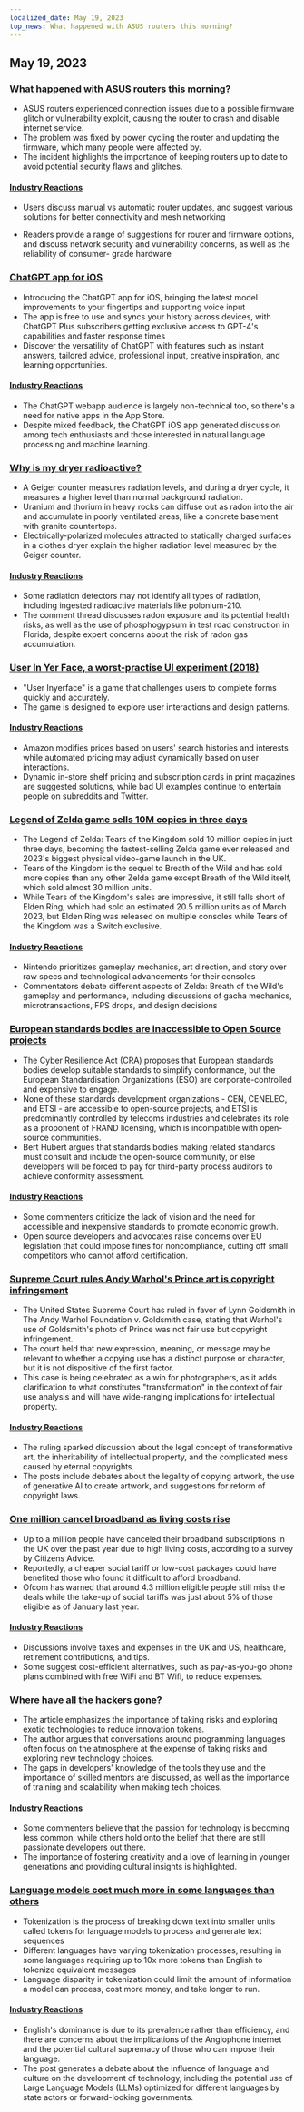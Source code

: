 ```yaml
---
localized_date: May 19, 2023
top_news: What happened with ASUS routers this morning?
---
```


## May 19, 2023

### [What happened with ASUS routers this morning?](https://www.downtowndougbrown.com/2023/05/what-happened-with-asus-routers-this-morning/)

- ASUS routers experienced connection issues due to a possible firmware glitch or vulnerability exploit, causing the router to crash and disable internet service.
- The problem was fixed by power cycling the router and updating the firmware, which many people were affected by.
- The incident highlights the importance of keeping routers up to date to avoid potential security flaws and glitches.

#### [Industry Reactions](http://news.ycombinator.com/item?id=35983866)

- Users discuss manual vs automatic router updates, and suggest various solutions for better connectivity and mesh networking

- Readers provide a range of suggestions for router and firmware options, and discuss network security and vulnerability concerns, as well as the reliability of consumer- grade hardware

### [ChatGPT app for iOS](https://openai.com/blog/introducing-the-chatgpt-app-for-ios)

- Introducing the ChatGPT app for iOS, bringing the latest model improvements to your fingertips and supporting voice input
- The app is free to use and syncs your history across devices, with ChatGPT Plus subscribers getting exclusive access to GPT-4's capabilities and faster response times
- Discover the versatility of ChatGPT with features such as instant answers, tailored advice, professional input, creative inspiration, and learning opportunities.

#### [Industry Reactions](http://news.ycombinator.com/item?id=35990552)

- The ChatGPT webapp audience is largely non-technical too, so there's a need for native apps in the App Store.
- Despite mixed feedback, the ChatGPT iOS app generated discussion among tech enthusiasts and those interested in natural language processing and machine learning.

### [Why is my dryer radioactive?](https://physics.stackexchange.com/questions/764460/why-is-my-dryer-radioactive)

- A Geiger counter measures radiation levels, and during a dryer cycle, it measures a higher level than normal background radiation.
- Uranium and thorium in heavy rocks can diffuse out as radon into the air and accumulate in poorly ventilated areas, like a concrete basement with granite countertops.
- Electrically-polarized molecules attracted to statically charged surfaces in a clothes dryer explain the higher radiation level measured by the Geiger counter.

#### [Industry Reactions](http://news.ycombinator.com/item?id=35990858)

- Some radiation detectors may not identify all types of radiation, including ingested radioactive materials like polonium-210.
- The comment thread discusses radon exposure and its potential health risks, as well as the use of phosphogypsum in test road construction in Florida, despite expert concerns about the risk of radon gas accumulation.

### [User In Yer Face, a worst-practise UI experiment (2018)](https://userinyerface.com/)

- "User Inyerface" is a game that challenges users to complete forms quickly and accurately.
- The game is designed to explore user interactions and design patterns.

#### [Industry Reactions](http://news.ycombinator.com/item?id=35985240)

- Amazon modifies prices based on users' search histories and interests while automated pricing may adjust dynamically based on user interactions.
- Dynamic in-store shelf pricing and subscription cards in print magazines are suggested solutions, while bad UI examples continue to entertain people on subreddits and Twitter.

### [Legend of Zelda game sells 10M copies in three days](https://finance.yahoo.com/news/legend-zelda-game-sells-10-172603983.html)

- The Legend of Zelda: Tears of the Kingdom sold 10 million copies in just three days, becoming the fastest-selling Zelda game ever released and 2023's biggest physical video-game launch in the UK.
- Tears of the Kingdom is the sequel to Breath of the Wild and has sold more copies than any other Zelda game except Breath of the Wild itself, which sold almost 30 million units.
- While Tears of the Kingdom's sales are impressive, it still falls short of Elden Ring, which had sold an estimated 20.5 million units as of March 2023, but Elden Ring was released on multiple consoles while Tears of the Kingdom was a Switch exclusive.

#### [Industry Reactions](http://news.ycombinator.com/item?id=35986956)

- Nintendo prioritizes gameplay mechanics, art direction, and story over raw specs and technological advancements for their consoles
- Commentators debate different aspects of Zelda: Breath of the Wild's gameplay and performance, including discussions of gacha mechanics, microtransactions, FPS drops, and design decisions

### [European standards bodies are inaccessible to Open Source projects](https://blog.opensource.org/another-issue-with-the-cyber-resilience-act-european-standards-bodies-are-inaccessible-to-open-source-projects/)

- The Cyber Resilience Act (CRA) proposes that European standards bodies develop suitable standards to simplify conformance, but the European Standardisation Organizations (ESO) are corporate-controlled and expensive to engage.
- None of these standards development organizations - CEN, CENELEC, and ETSI - are accessible to open-source projects, and ETSI is predominantly controlled by telecoms industries and celebrates its role as a proponent of FRAND licensing, which is incompatible with open-source communities.
- Bert Hubert argues that standards bodies making related standards must consult and include the open-source community, or else developers will be forced to pay for third-party process auditors to achieve conformity assessment.

#### [Industry Reactions](http://news.ycombinator.com/item?id=35985590)

- Some commenters criticize the lack of vision and the need for accessible and inexpensive standards to promote economic growth.
- Open source developers and advocates raise concerns over EU legislation that could impose fines for noncompliance, cutting off small competitors who cannot afford certification.

### [Supreme Court rules Andy Warhol's Prince art is copyright infringement](https://petapixel.com/2023/05/18/supreme-court-rules-andy-warhols-prince-art-is-copyright-infringement/)

- The United States Supreme Court has ruled in favor of Lynn Goldsmith in The Andy Warhol Foundation v. Goldsmith case, stating that Warhol's use of Goldsmith's photo of Prince was not fair use but copyright infringement.
- The court held that new expression, meaning, or message may be relevant to whether a copying use has a distinct purpose or character, but it is not dispositive of the first factor.
- This case is being celebrated as a win for photographers, as it adds clarification to what constitutes "transformation" in the context of fair use analysis and will have wide-ranging implications for intellectual property.

#### [Industry Reactions](http://news.ycombinator.com/item?id=35991725)

- The ruling sparked discussion about the legal concept of transformative art, the inheritability of intellectual property, and the complicated mess caused by eternal copyrights.
- The posts include debates about the legality of copying artwork, the use of generative AI to create artwork, and suggestions for reform of copyright laws.

### [One million cancel broadband as living costs rise](https://www.bbc.com/news/technology-65622403)

- Up to a million people have canceled their broadband subscriptions in the UK over the past year due to high living costs, according to a survey by Citizens Advice.
- Reportedly, a cheaper social tariff or low-cost packages could have benefited those who found it difficult to afford broadband.
- Ofcom has warned that around 4.3 million eligible people still miss the deals while the take-up of social tariffs was just about 5% of those eligible as of January last year.

#### [Industry Reactions](http://news.ycombinator.com/item?id=35984928)

- Discussions involve taxes and expenses in the UK and US, healthcare, retirement contributions, and tips.
- Some suggest cost-efficient alternatives, such as pay-as-you-go phone plans combined with free WiFi and BT Wifi, to reduce expenses.

### [Where have all the hackers gone?](https://morepablo.com/2023/05/where-have-all-the-hackers-gone.html)

- The article emphasizes the importance of taking risks and exploring exotic technologies to reduce innovation tokens.
- The author argues that conversations around programming languages often focus on the atmosphere at the expense of taking risks and exploring new technology choices.
- The gaps in developers' knowledge of the tools they use and the importance of skilled mentors are discussed, as well as the importance of training and scalability when making tech choices.

#### [Industry Reactions](http://news.ycombinator.com/item?id=35986270)

- Some commenters believe that the passion for technology is becoming less common, while others hold onto the belief that there are still passionate developers out there.
- The importance of fostering creativity and a love of learning in younger generations and providing cultural insights is highlighted.

### [Language models cost much more in some languages than others](https://blog.yenniejun.com/p/all-languages-are-not-created-tokenized)

- Tokenization is the process of breaking down text into smaller units called tokens for language models to process and generate text sequences
- Different languages have varying tokenization processes, resulting in some languages requiring up to 10x more tokens than English to tokenize equivalent messages
- Language disparity in tokenization could limit the amount of information a model can process, cost more money, and take longer to run.

#### [Industry Reactions](http://news.ycombinator.com/item?id=35983707)

- English's dominance is due to its prevalence rather than efficiency, and there are concerns about the implications of the Anglophone internet and the potential cultural supremacy of those who can impose their language.
- The post generates a debate about the influence of language and culture on the development of technology, including the potential use of Large Language Models (LLMs) optimized for different languages by state actors or forward-looking governments.


